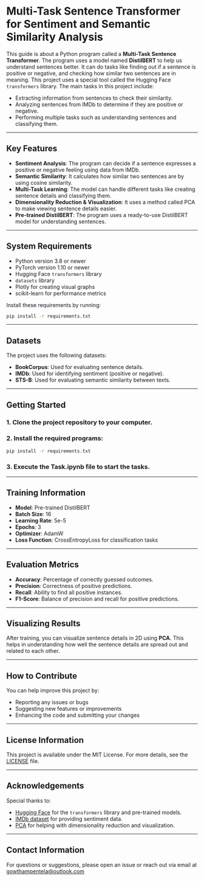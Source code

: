 # Multi-Task Sentence Transformer for Sentiment and Semantic Similarity Analysis

This guide is about a Python program called a **Multi-Task Sentence Transformer**. The program uses a model named **DistilBERT** to help us understand sentences better. It can do tasks like finding out if a sentence is positive or negative, and checking how similar two sentences are in meaning. This project uses a special tool called the Hugging Face `transformers` library. The main tasks in this project include:

- Extracting information from sentences to check their similarity.
- Analyzing sentences from IMDb to determine if they are positive or negative.
- Performing multiple tasks such as understanding sentences and classifying them.

---

## Key Features

- **Sentiment Analysis**: The program can decide if a sentence expresses a positive or negative feeling using data from IMDb.
- **Semantic Similarity**: It calculates how similar two sentences are by using cosine similarity.
- **Multi-Task Learning**: The model can handle different tasks like creating sentence details and classifying them.
- **Dimensionality Reduction & Visualization**: It uses a method called PCA to make viewing sentence details easier.
- **Pre-trained DistilBERT**: The program uses a ready-to-use DistilBERT model for understanding sentences.

---

## System Requirements

- Python version 3.8 or newer
- PyTorch version 1.10 or newer
- Hugging Face `transformers` library
- `datasets` library
- Plotly for creating visual graphs
- scikit-learn for performance metrics

Install these requirements by running:

```bash
pip install -r requirements.txt
```

---

## Datasets

The project uses the following datasets:

- **BookCorpus**: Used for evaluating sentence details.
- **IMDb**: Used for identifying sentiment (positive or negative).
- **STS-B**: Used for evaluating semantic similarity between texts.

---

## Getting Started

### 1. Clone the project repository to your computer.

### 2. Install the required programs:

```bash
pip install -r requirements.txt
```

### 3. Execute the Task.ipynb file to start the tasks.

---

## Training Information

- **Model**: Pre-trained DistilBERT
- **Batch Size**: 16
- **Learning Rate**: 5e-5
- **Epochs**: 3
- **Optimizer**: AdamW
- **Loss Function**: CrossEntropyLoss for classification tasks

---

## Evaluation Metrics

- **Accuracy**: Percentage of correctly guessed outcomes.
- **Precision**: Correctness of positive predictions.
- **Recall**: Ability to find all positive instances.
- **F1-Score**: Balance of precision and recall for positive predictions.

---

## Visualizing Results

After training, you can visualize sentence details in 2D using **PCA**. This helps in understanding how well the sentence details are spread out and related to each other.

---

## How to Contribute

You can help improve this project by:

- Reporting any issues or bugs
- Suggesting new features or improvements
- Enhancing the code and submitting your changes

---

## License Information

This project is available under the MIT License. For more details, see the [LICENSE](LICENSE) file.

---

## Acknowledgements

Special thanks to:

- [Hugging Face](https://huggingface.co/) for the `transformers` library and pre-trained models.
- [IMDb dataset](https://ai.stanford.edu/~amaas/data/sentiment/) for providing sentiment data.
- [PCA](https://scikit-learn.org/stable/modules/generated/sklearn.decomposition.PCA.html) for helping with dimensionality reduction and visualization.

---

## Contact Information

For questions or suggestions, please open an issue or reach out via email at gowthampentela@outlook.com